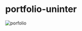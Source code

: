 # portfolio-uninter
![porfolio](https://github.com/AllisonSilveiraDev/portfolio-uninter/assets/104576340/36e92965-5c54-46d6-8292-ff210691153c)
